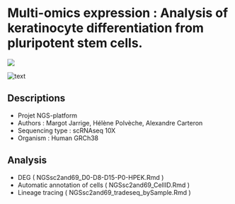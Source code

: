# Multi-omics expression : Analysis of keratinocyte differentiation from pluripotent stem cells. 

![](https://github.com/I-Stem-CECS/NGS69sc02/img/fond_presMJ_2.png) 

 <img src="[your_relative_path_here_number_2_large_name](https://github.com/I-Stem-CECS/NGS69sc02/img/fond_presMJ_2.png)" alt="text">

## Descriptions 

- Projet NGS-platform 
- Authors : Margot Jarrige, Hélène Polvèche, Alexandre Carteron
- Sequencing type : scRNAseq 10X
- Organism : Human GRCh38

## Analysis  

- DEG ( NGSsc2and69_D0-D8-D15-P0-HPEK.Rmd ) 
- Automatic annotation of cells ( NGSsc2and69_CellID.Rmd ) 
- Lineage tracing ( NGSsc2and69_tradeseq_bySample.Rmd ) 


